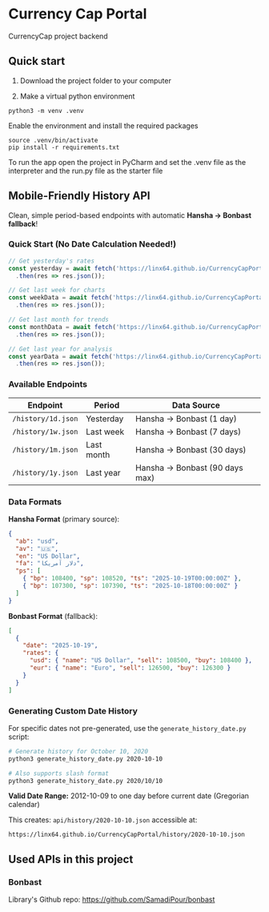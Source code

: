 # Currency Cap Portal

CurrencyCap project backend

## Quick start

1. Download the project folder to your computer

2. Make a virtual python environment

  ```
  python3 -m venv .venv
  ```

Enable the environment and install the required packages

  ```
  source .venv/bin/activate
  pip install -r requirements.txt
  ```

To run the app open the project in PyCharm and set the .venv file as the interpreter and the run.py file as the
   starter file

## Mobile-Friendly History API

Clean, simple period-based endpoints with automatic **Hansha → Bonbast fallback**!

### Quick Start (No Date Calculation Needed!)

```javascript
// Get yesterday's rates
const yesterday = await fetch('https://linx64.github.io/CurrencyCapPortal/history/1d.json')
  .then(res => res.json());

// Get last week for charts
const weekData = await fetch('https://linx64.github.io/CurrencyCapPortal/history/1w.json')
  .then(res => res.json());

// Get last month for trends
const monthData = await fetch('https://linx64.github.io/CurrencyCapPortal/history/1m.json')
  .then(res => res.json());

// Get last year for analysis
const yearData = await fetch('https://linx64.github.io/CurrencyCapPortal/history/1y.json')
  .then(res => res.json());
```

### Available Endpoints

| Endpoint | Period | Data Source |
|----------|--------|-------------|
| `/history/1d.json` | Yesterday | Hansha → Bonbast (1 day) |
| `/history/1w.json` | Last week | Hansha → Bonbast (7 days) |
| `/history/1m.json` | Last month | Hansha → Bonbast (30 days) |
| `/history/1y.json` | Last year | Hansha → Bonbast (90 days max) |

### Data Formats

**Hansha Format** (primary source):
```json
{
  "ab": "usd",
  "av": "🇺🇸",
  "en": "US Dollar",
  "fa": "دلار آمریکا",
  "ps": [
    { "bp": 108400, "sp": 108520, "ts": "2025-10-19T00:00:00Z" },
    { "bp": 107300, "sp": 107390, "ts": "2025-10-18T00:00:00Z" }
  ]
}
```

**Bonbast Format** (fallback):
```json
[
  {
    "date": "2025-10-19",
    "rates": {
      "usd": { "name": "US Dollar", "sell": 108500, "buy": 108400 },
      "eur": { "name": "Euro", "sell": 126500, "buy": 126300 }
    }
  }
]
```

### Generating Custom Date History

For specific dates not pre-generated, use the `generate_history_date.py` script:

```bash
# Generate history for October 10, 2020
python3 generate_history_date.py 2020-10-10

# Also supports slash format
python3 generate_history_date.py 2020/10/10
```

**Valid Date Range:** 2012-10-09 to one day before current date (Gregorian calendar)

This creates: `api/history/2020-10-10.json` accessible at:
```
https://linx64.github.io/CurrencyCapPortal/history/2020-10-10.json
```

## Used APIs in this project

### Bonbast
Library's Github repo: https://github.com/SamadiPour/bonbast
